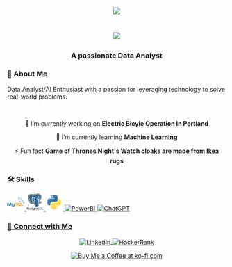 <h1 align="center">
    <img src="https://readme-typing-svg.herokuapp.com/?font=Righteous&size=35&center=true&vCenter=true&width=500&height=70&duration=4000&lines=Hi+There!+👋;" />
</h1>


<h2 align="center">
    <img src="https://readme-typing-svg.herokuapp.com/?font=Righteous&size=35&center=true&vCenter=true&width=500&height=70&duration=4000&lines=*+Welcome+To+My+GitHub+Account!;" />
</h2>

<h3 align="center">A passionate Data Analyst</h3>

<h3 align="left">🌟 About Me</h3>
<p align="left">
  Data Analyst/AI Enthusiast with a passion for leveraging technology to solve real-world problems.
</p>

<br/>

<div align="center">
 
 🔭 I’m currently working on **Electric Bicyle Operation In Portland**
 
 🌱 I’m currently learning **Machine Learning**


⚡ Fun fact **Game of Thrones Night's Watch cloaks are made from Ikea rugs**

 </div>

 <h3 align="left">🛠️ Skills</h3>
<p align="left">
  <a href="https://www.mysql.com/" target="_blank" rel="noreferrer">
    <img src="https://raw.githubusercontent.com/devicons/devicon/master/icons/mysql/mysql-original-wordmark.svg" alt="MySQL" width="40" height="40" />
  </a>
  <a href="https://www.postgresql.org" target="_blank" rel="noreferrer">
    <img src="https://raw.githubusercontent.com/devicons/devicon/master/icons/postgresql/postgresql-original-wordmark.svg" alt="PostgreSQL" width="40" height="40" />
  </a>
  <a href="https://www.python.org" target="_blank" rel="noreferrer">
    <img src="https://raw.githubusercontent.com/devicons/devicon/master/icons/python/python-original.svg" alt="Python" width="40" height="40" />
  
 
  <a href="https://powerbi.microsoft.com/" target="_blank" rel="noreferrer">
    <img src="https://miro.medium.com/v2/resize:fit:1400/1*ZT5zsMj1BW9yERM7N05Lfg.png" alt="PowerBI" width="40" height="40" />
 
  <a href="https://chat.openai.com/" target="_blank" rel="noreferrer">
    <img src="https://upload.wikimedia.org/wikipedia/commons/0/04/ChatGPT_logo.svg" alt="ChatGPT" width="40" height="40" />

 
</p>
 
<h3 align="left">🔗 Connect with Me</h3>
<p align="Center">
  <a href="https://www.linkedin.com/in/vishwajeet-mishra-47875794" target="_blank">
    <img align="center" src="https://raw.githubusercontent.com/rahuldkjain/github-profile-readme-generator/master/src/images/icons/Social/linked-in-alt.svg" alt="LinkedIn" height="30" width="40" />
  </a>

  </a>
  <a href="https://www.hackerrank.com/profile/alexvishwajeet17" target="_blank">
    <img align="center" src="https://raw.githubusercontent.com/rahuldkjain/github-profile-readme-generator/master/src/images/icons/Social/hackerrank.svg" alt="HackerRank" height="30" width="40" />
  </a>
  


<div align="center">
<a href='https://www.cafecoffeeday.com/' target='_blank'><img height='64' style='border:0px;height:64px;' src='https://storage.ko-fi.com/cdn/kofi1.png?v=3' border='0' alt='Buy Me a Coffee at ko-fi.com' /></a>
</div>

<br/>
